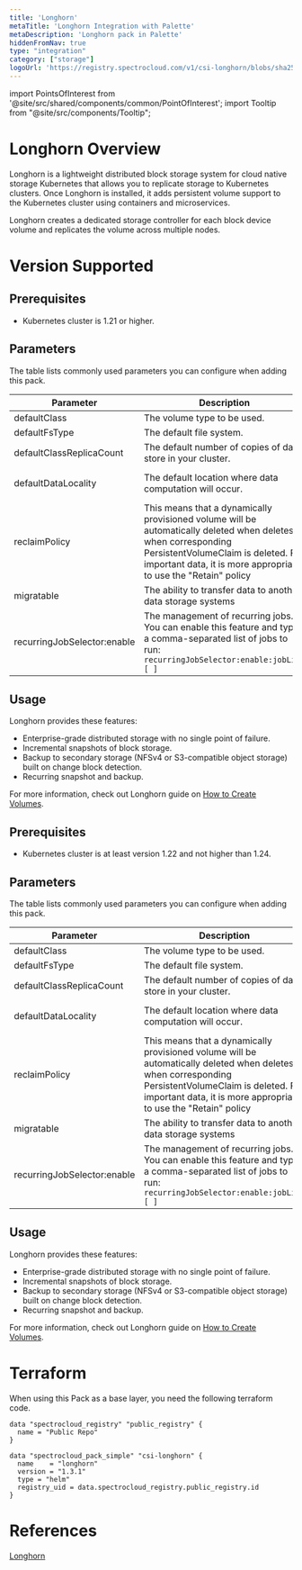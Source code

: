 ```yaml
---
title: 'Longhorn'
metaTitle: 'Longhorn Integration with Palette'
metaDescription: 'Longhorn pack in Palette'
hiddenFromNav: true
type: "integration"
category: ["storage"]
logoUrl: 'https://registry.spectrocloud.com/v1/csi-longhorn/blobs/sha256:8257bd6697941139cea8ace907e25b3859cb8de48f965a5b6011d518cad0a2db?type=image/png'
---
```





import PointsOfInterest from '@site/src/shared/components/common/PointOfInterest';
import Tooltip from "@site/src/components/Tooltip";

# Longhorn Overview

Longhorn is a lightweight distributed block storage system for cloud native storage Kubernetes that allows you to replicate storage to Kubernetes clusters. Once Longhorn is installed, it adds persistent volume support to the Kubernetes cluster using containers and microservices.

Longhorn creates a dedicated storage controller for each block device volume and replicates the volume across multiple nodes.

# Version Supported

<Tabs>

<TabItem value="1.4.x" label="1.4.x">


## Prerequisites

- Kubernetes cluster is 1.21 or higher.

## Parameters

The table lists commonly used parameters you can configure when adding this pack.

| Parameter                | Description                                            | Default                                     |
|-------------------------|--------------------------------------------------------|---------------------------------------------|
| defaultClass            | The volume type to be used. | `true` |
| defaultFsType           | The default file system.    | `ext4` |
| defaultClassReplicaCount| The default number of copies of data store in your cluster.   | `3`         |
| defaultDataLocality     | The default location where data computation will occur. | `disabled` Best effort |
| reclaimPolicy           | This means that a dynamically provisioned volume will be automatically deleted when deletes when corresponding PersistentVolumeClaim is deleted. For important data, it is more appropriate to use the "Retain" policy | `Delete`  |
| migratable              | The ability to transfer data to another data storage systems | `false`   |
| recurringJobSelector:enable    | The management of recurring jobs. You can enable this feature and type a comma-separated list of jobs to run: `recurringJobSelector:enable:jobList [ ]`  | `false`   |

## Usage

Longhorn provides these features:

- Enterprise-grade distributed storage with no single point of failure.
- Incremental snapshots of block storage.
- Backup to secondary storage (NFSv4 or S3-compatible object storage) built on change block detection.
- Recurring snapshot and backup.

For more information, check out Longhorn guide on [How to Create Volumes](https://longhorn.io/docs/1.4.0/volumes-and-nodes/create-volumes/).

</TabItem>

<TabItem value="1.3.x" label="1.3.x">


## Prerequisites

- Kubernetes cluster is at least version 1.22 and not higher than 1.24.

## Parameters

The table lists commonly used parameters you can configure when adding this pack.

| Parameter                | Description                                            | Default                                     |
|-------------------------|--------------------------------------------------------|---------------------------------------------|
| defaultClass            | The volume type to be used. | `true` |
| defaultFsType           | The default file system.    | `ext4` |
| defaultClassReplicaCount| The default number of copies of data store in your cluster.   | `3`         |
| defaultDataLocality     | The default location where data computation will occur. | `disabled` Best effort |
| reclaimPolicy           | This means that a dynamically provisioned volume will be automatically deleted when deletes when corresponding PersistentVolumeClaim is deleted. For important data, it is more appropriate to use the "Retain" policy | `Delete`  |
| migratable              | The ability to transfer data to another data storage systems | `false`   |
| recurringJobSelector:enable    | The management of recurring jobs. You can enable this feature and type a comma-separated list of jobs to run: `recurringJobSelector:enable:jobList [ ]`  | `false`   |

## Usage

Longhorn provides these features:

- Enterprise-grade distributed storage with no single point of failure.
- Incremental snapshots of block storage.
- Backup to secondary storage (NFSv4 or S3-compatible object storage) built on change block detection.
- Recurring snapshot and backup.

For more information, check out Longhorn guide on [How to Create Volumes](https://longhorn.io/docs/1.4.0/volumes-and-nodes/create-volumes/).

</TabItem>
</Tabs>

# Terraform

When using this Pack as a base layer, you need the following terraform code.

```
data "spectrocloud_registry" "public_registry" {
  name = "Public Repo"
}

data "spectrocloud_pack_simple" "csi-longhorn" {
  name    = "longhorn"
  version = "1.3.1"
  type = "helm"
  registry_uid = data.spectrocloud_registry.public_registry.id
}
```


# References

[Longhorn](https://longhorn.io/)
